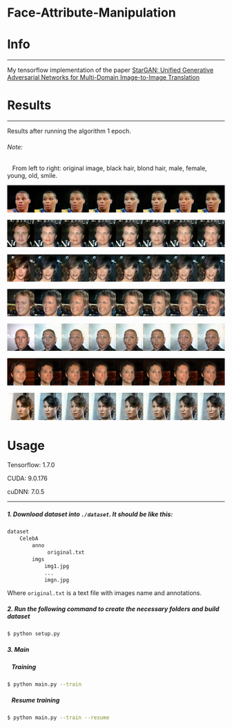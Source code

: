 # Face-Attribute-Manipulation

# Info
---
My tensorflow implementation of the paper [StarGAN: Unified Generative Adversarial Networks for Multi-Domain Image-to-Image Translation](https://arxiv.org/abs/1711.09020)

# Results
---
Results after running the algorithm 1 epoch.

###### Note:
&nbsp;&nbsp; From left to right: original image, black hair, blond hair, male, female, young, old, smile.
<p><img src='images/results/image_0.png' /></p>
<p><img src='images/results/image_1.png' /></p>
<p><img src='images/results/image_2.png' /></p>
<p><img src='images/results/image_3.png' /></p>
<p><img src='images/results/image_4.png' /></p>
<p><img src='images/results/image_5.png' /></p>
<p><img src='images/results/image_6.png' /></p>

# Usage
Tensorflow: 1.7.0

CUDA: 9.0.176

cuDNN: 7.0.5

---
##### 1. Download dataset into ```./dataset```. It should be like this:
```
dataset
    CelebA
        anno
             original.txt
        imgs
            img1.jpg
            ...
            imgn.jpg
```
Where ```original.txt``` is a text file with images name and annotations.

##### 2. Run the following command to create the necessary folders and build dataset
```bash
$ python setup.py
```

##### 3. Main
##### &nbsp;&nbsp; Training
```bash
$ python main.py --train
```
##### &nbsp;&nbsp; Resume training
```bash
$ python main.py --train --resume
```

